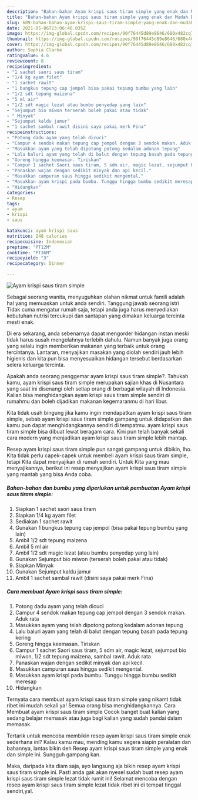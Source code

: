 ```yaml
---
description: "Bahan-bahan Ayam krispi saus tiram simple yang enak dan Mudah Dibuat"
title: "Bahan-bahan Ayam krispi saus tiram simple yang enak dan Mudah Dibuat"
slug: 689-bahan-bahan-ayam-krispi-saus-tiram-simple-yang-enak-dan-mudah-dibuat
date: 2021-05-06T23:06:40.035Z
image: https://img-global.cpcdn.com/recipes/90f76445d89e8646/680x482cq70/ayam-krispi-saus-tiram-simple-foto-resep-utama.jpg
thumbnail: https://img-global.cpcdn.com/recipes/90f76445d89e8646/680x482cq70/ayam-krispi-saus-tiram-simple-foto-resep-utama.jpg
cover: https://img-global.cpcdn.com/recipes/90f76445d89e8646/680x482cq70/ayam-krispi-saus-tiram-simple-foto-resep-utama.jpg
author: Sophia Clarke
ratingvalue: 4.6
reviewcount: 8
recipeingredient:
- "1 sachet saori saus tiram"
- "1/4 kg ayam filet"
- "1 sachet rawit"
- "1 bungkus tepung cap jempol bisa pakai tepung bumbu yang lain"
- "1/2 sdt tepung maizena"
- "5 ml air"
- "1/2 sdt magic lezat atau bumbu penyedap yang lain"
- "Sejumput bio miwon terserah boleh pakai atau tidak"
- " Minyak"
- "Sejumput kaldu jamur"
- "1 sachet sambal rawit disini saya pakai merk Fina"
recipeinstructions:
- "Potong dadu ayam yang telah dicuci"
- "Campur 4 sendok makan tepung cap jempol dengan 3 sendok makan. Aduk rata"
- "Masukkan ayam yang telah dipotong potong kedalam adonan tepung"
- "Lalu baluri ayam yang telah di balut dengan tepung basah pada tepung kering"
- "Goreng hingga keemasan. Tiriskan"
- "Campur 1 sachet Saori saus tiram, 5 sdm air, magic lezat, sejumput bio miwon, 1/2 sdt tepung maizena, sambal rawit. Aduk rata"
- "Panaskan wajan dengan sedikit minyak dan api kecil."
- "Masukkan campuran saus hingga sedikit mengental."
- "Masukkan ayam krispi pada bumbu. Tunggu hingga bumbu sedikit meresap"
- "Hidangkan"
categories:
- Resep
tags:
- ayam
- krispi
- saus

katakunci: ayam krispi saus 
nutrition: 248 calories
recipecuisine: Indonesian
preptime: "PT12M"
cooktime: "PT36M"
recipeyield: "3"
recipecategory: Dinner

---
```



![Ayam krispi saus tiram simple](https://img-global.cpcdn.com/recipes/90f76445d89e8646/680x482cq70/ayam-krispi-saus-tiram-simple-foto-resep-utama.jpg)

Sebagai seorang wanita, menyuguhkan olahan nikmat untuk famili adalah hal yang memuaskan untuk anda sendiri. Tanggung jawab seorang istri Tidak cuma mengatur rumah saja, tetapi anda juga harus menyediakan kebutuhan nutrisi tercukupi dan santapan yang dimakan keluarga tercinta mesti enak.

Di era  sekarang, anda sebenarnya dapat mengorder hidangan instan meski tidak harus susah mengolahnya terlebih dahulu. Namun banyak juga orang yang selalu ingin memberikan makanan yang terbaik untuk orang tercintanya. Lantaran, menyajikan masakan yang diolah sendiri jauh lebih higienis dan kita pun bisa menyesuaikan hidangan tersebut berdasarkan selera keluarga tercinta. 



Apakah anda seorang penggemar ayam krispi saus tiram simple?. Tahukah kamu, ayam krispi saus tiram simple merupakan sajian khas di Nusantara yang saat ini disenangi oleh setiap orang di berbagai wilayah di Indonesia. Kalian bisa menghidangkan ayam krispi saus tiram simple sendiri di rumahmu dan boleh dijadikan makanan kegemaranmu di hari libur.

Kita tidak usah bingung jika kamu ingin mendapatkan ayam krispi saus tiram simple, sebab ayam krispi saus tiram simple gampang untuk didapatkan dan kamu pun dapat menghidangkannya sendiri di tempatmu. ayam krispi saus tiram simple bisa dibuat lewat beragam cara. Kini pun telah banyak sekali cara modern yang menjadikan ayam krispi saus tiram simple lebih mantap.

Resep ayam krispi saus tiram simple pun sangat gampang untuk dibikin, lho. Kita tidak perlu capek-capek untuk membeli ayam krispi saus tiram simple, tetapi Kita dapat menyajikan di rumah sendiri. Untuk Kita yang mau menyajikannya, berikut ini resep menyajikan ayam krispi saus tiram simple yang mantab yang bisa Anda coba.

<!--inarticleads1-->

##### Bahan-bahan dan bumbu yang diperlukan untuk pembuatan Ayam krispi saus tiram simple:

1. Siapkan 1 sachet saori saus tiram
1. Siapkan 1/4 kg ayam filet
1. Sediakan 1 sachet rawit
1. Gunakan 1 bungkus tepung cap jempol (bisa pakai tepung bumbu yang lain)
1. Ambil 1/2 sdt tepung maizena
1. Ambil 5 ml air
1. Ambil 1/2 sdt magic lezat (atau bumbu penyedap yang lain)
1. Gunakan Sejumput bio miwon (terserah boleh pakai atau tidak)
1. Siapkan  Minyak
1. Gunakan Sejumput kaldu jamur
1. Ambil 1 sachet sambal rawit (disini saya pakai merk Fina)




<!--inarticleads2-->

##### Cara membuat Ayam krispi saus tiram simple:

1. Potong dadu ayam yang telah dicuci
1. Campur 4 sendok makan tepung cap jempol dengan 3 sendok makan. Aduk rata
1. Masukkan ayam yang telah dipotong potong kedalam adonan tepung
1. Lalu baluri ayam yang telah di balut dengan tepung basah pada tepung kering
1. Goreng hingga keemasan. Tiriskan
1. Campur 1 sachet Saori saus tiram, 5 sdm air, magic lezat, sejumput bio miwon, 1/2 sdt tepung maizena, sambal rawit. Aduk rata
1. Panaskan wajan dengan sedikit minyak dan api kecil.
1. Masukkan campuran saus hingga sedikit mengental.
1. Masukkan ayam krispi pada bumbu. Tunggu hingga bumbu sedikit meresap
1. Hidangkan




Ternyata cara membuat ayam krispi saus tiram simple yang nikamt tidak ribet ini mudah sekali ya! Semua orang bisa menghidangkannya. Cara Membuat ayam krispi saus tiram simple Cocok banget buat kalian yang sedang belajar memasak atau juga bagi kalian yang sudah pandai dalam memasak.

Tertarik untuk mencoba membikin resep ayam krispi saus tiram simple enak sederhana ini? Kalau kamu mau, mending kamu segera siapin peralatan dan bahannya, lantas bikin deh Resep ayam krispi saus tiram simple yang enak dan simple ini. Sungguh gampang kan. 

Maka, daripada kita diam saja, ayo langsung aja bikin resep ayam krispi saus tiram simple ini. Pasti anda gak akan nyesel sudah buat resep ayam krispi saus tiram simple lezat tidak rumit ini! Selamat mencoba dengan resep ayam krispi saus tiram simple lezat tidak ribet ini di tempat tinggal sendiri,ya!.

